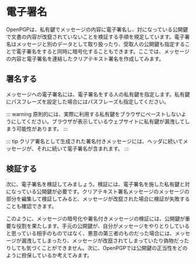 # 電子署名
OpenPGPは、私有鍵でメッセージの内容に電子署名し、対になっている公開鍵で文書の内容が改竄されていないことを検証する手順を規定しています。電子署名はメッセージと別のデータとして取り扱ったり、受取人の公開鍵も指定することで電子署名をすると同時に暗号化することもできます。ここでは、メッセージの内容と電子署名を連結したクリアテキスト署名を作成してみます。

## 署名する
メッセージへの電子署名には、電子署名をする人の私有鍵を指定します。私有鍵にパスフレーズを設定した場合にはパスフレーズも指定してください。

::: warning
原則的には、実際に利用する私有鍵をブラウザにペーストしないようにしてください。ブラウザが表示しているウェブサイトに私有鍵が漏洩してしまう可能性があります。
:::

<ClientOnly><ClearSign section="sign" /></ClientOnly>

::: tip
クリア署名として生成された署名付きメッセージには、ヘッダに続いてメッセージが、それに続いて電子署名が含まれます。
:::

## 検証する
次に、電子署名を検証してみましょう。検証には、電子署名を施した私有鍵と対になっている公開鍵が必要です。クリアテキスト署名メッセージのメッセージの部分を編集して検証してみると、メッセージが改竄された場合に検証が失敗することも確認できます。

<ClientOnly><VerifyClearSign section="sign" /></ClientOnly>

このように、メッセージの暗号化や署名付きメッセージの検証には、公開鍵が重要な役割を果たします。手元の公開鍵が、自分がメッセージをやりとりしていると思っている相手のものではなく、悪意の第三者のものだった場合には、メッセージが漏洩してしまったり、メッセージが改竄されてしまっていたり偽物だったりしても気づくことができません。次に、OpenPGPでは公開鍵の正当性をどのように担保しているか考えてみます。
